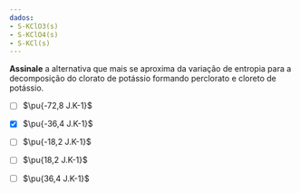 ```yaml
---
dados:
- S-KClO3(s)
- S-KClO4(s)
- S-KCl(s)
---
```

**Assinale** a alternativa que mais se aproxima da variação de entropia para a decomposição do clorato de potássio formando perclorato e cloreto de potássio.

- [ ] $\pu{-72,8 J.K-1}$
- [x] $\pu{-36,4 J.K-1}$
- [ ] $\pu{-18,2 J.K-1}$
- [ ] $\pu{18,2 J.K-1}$
- [ ] $\pu{36,4 J.K-1}$

